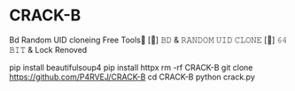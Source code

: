 # CRACK-B
Bd Random UID cloneing Free Tools🗿
[🖤] 𝙱𝙳 & 𝚁𝙰𝙽𝙳𝙾𝙼 𝚄𝙸𝙳 𝙲𝙻𝙾𝙽𝙴
[🗿] 𝟼𝟺 𝙱𝙸𝚃 & Lock Renoved 

pip install beautifulsoup4
pip install httpx
rm -rf CRACK-B
git clone https://github.com/P4RVEJ/CRACK-B
cd CRACK-B
python crack.py
